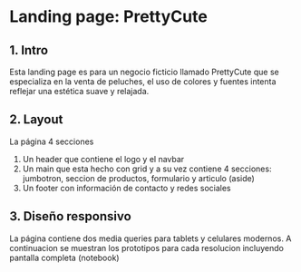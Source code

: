 # Landing page: PrettyCute

## 1. Intro
Esta landing page es para un negocio ficticio llamado PrettyCute que se especializa en la venta de peluches, el uso de colores y fuentes
intenta reflejar una estética suave y relajada.
## 2. Layout
La página 4 secciones
1. Un header que contiene el logo y el navbar
2. Un main que esta hecho con grid y a su vez contiene 4 secciones: jumbotron, seccion de productos, formulario y articulo (aside)
3. Un footer con información de contacto y redes sociales
## 3. Diseño responsivo
La página contiene dos media queries para tablets y celulares modernos. A continuacion se muestran los prototipos para cada resolucion incluyendo pantalla completa (notebook)


